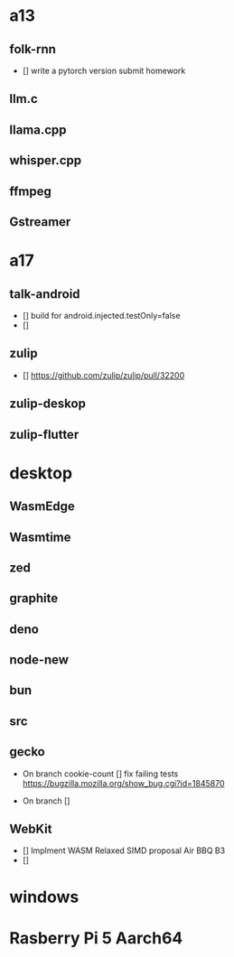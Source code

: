 

# a13

## folk-rnn

- [] write a pytorch version submit homework

## llm.c

## llama.cpp

## whisper.cpp

## ffmpeg

## Gstreamer


# a17

## talk-android

- [] build for android.injected.testOnly=false
- [] 


## zulip

- [] https://github.com/zulip/zulip/pull/32200

## zulip-deskop

## zulip-flutter

# desktop



## WasmEdge

## Wasmtime

## zed

## graphite

## deno

## node-new

## bun

## src

## gecko

- On branch cookie-count
[] fix failing tests
https://bugzilla.mozilla.org/show_bug.cgi?id=1845870

- On branch
[] 

## WebKit

- [] Implment WASM Relaxed SIMD proposal
Air BBQ B3
- [] 



# windows



# Rasberry Pi 5 Aarch64